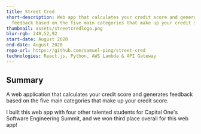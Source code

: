 ```yaml
---
title: Street Cred
short-description: Web app that calculates your credit score and generates
  feedback based on the five main categories that make up your credit score.
thumbnail: assets/streetcredlogo.png
blur-rgb: 248,52,92
start-date: August 2020
end-date: August 2020
repo-url: https://github.com/samuel-ping/street-cred
technologies: React.js, Python, AWS Lambda & API Gateway
---
```


## Summary

A web application that calculates your credit score and generates feedback based on the five main categories that make up your credit score.

I built this web app with four other talented students for Capital One's Software Engineering Summit, and we won third place overall for this web app!
